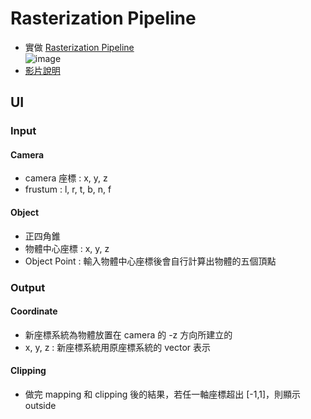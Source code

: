 # Rasterization Pipeline
- 實做 [Rasterization Pipeline](http://15462.courses.cs.cmu.edu/spring2021/lecture/persp/slide_011)  
![image](https://user-images.githubusercontent.com/49481559/121312247-c75bd280-c937-11eb-98c6-7ff14b3b002e.png)
- [影片說明](https://drive.google.com/file/d/1ExJtAxCEp5sSxON9lHWXPQqKqAUuhhxm/view)

## UI
### Input
#### Camera
- camera 座標 : x, y, z
- frustum : l, r, t, b, n, f
#### Object
- 正四角錐
- 物體中心座標 : x, y, z
- Object Point : 輸入物體中心座標後會自行計算出物體的五個頂點

### Output
#### Coordinate
- 新座標系統為物體放置在 camera 的 -z 方向所建立的
- x, y, z : 新座標系統用原座標系統的 vector 表示
#### Clipping
- 做完 mapping 和 clipping 後的結果，若任一軸座標超出 [-1,1]，則顯示 outside
